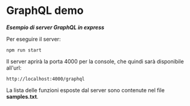 # GraphQL demo
***Esempio di server GraphQL in express***

Per eseguire il server:
```http
npm run start
```

Il server aprirà la porta 4000 per la console, che quindi sarà disponibile all'url:
```http
http://localhost:4000/graphql
```

La lista delle funzioni esposte dal server sono contenute nel file **samples.txt**.
